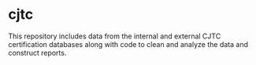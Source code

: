 # cjtc
This repository includes data from the internal and external CJTC certification databases along with code to clean and analyze the data and construct reports.
